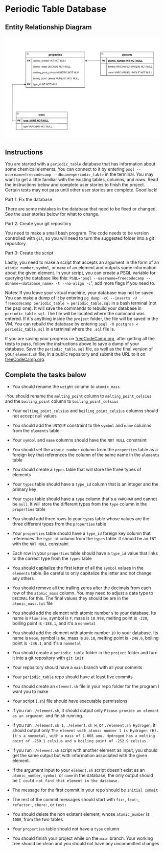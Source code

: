 # Periodic Table Database

## Entity Relationship Diagram

![alt text](image.png)

## Instructions

You are started with a `periodic_table` database that has information about some chemical elements. You can connect to it by entering `psql --username=freecodecamp --dbname=periodic_table` in the terminal. You may want to get a little familiar with the existing tables, columns, and rows. Read the instructions below and complete user stories to finish the project. Certain tests may not pass until other user stories are complete. Good luck!

Part 1: Fix the database

There are some mistakes in the database that need to be fixed or changed. See the user stories below for what to change.

Part 2: Create your git repository

You need to make a small bash program. The code needs to be version controlled with `git`, so you will need to turn the suggested folder into a git repository.

Part 3: Create the script

Lastly, you need to make a script that accepts an argument in the form of an `atomic number`, `symbol`, or `name` of an element and outputs some information about the given element. In your script, you can create a PSQL variable for querying the database like this: `PSQL="psql --username=freecodecamp --dbname=<database_name> -t --no-align -c`", add more flags if you need to.

Notes:
If you leave your virtual machine, your database may not be saved. You can make a dump of it by entering `pg_dump -cC --inserts -U freecodecamp periodic_table > periodic_table.sql` in a bash terminal (not the psql one). It will save the commands to rebuild your database in `periodic_table.sql`. The file will be located where the command was entered. If it's anything inside the `project` folder, the file will be saved in the VM. You can rebuild the database by entering `psql -U postgres < periodic_table.sql` in a terminal where the `.sql` file is.

If you are saving your progress on [freeCodeCamp.org](freecodecamp.org), after getting all the tests to pass, follow the instructions above to save a dump of your database. Save the `periodic_table.sql` file, as well as the final version of your `element.sh` file, in a public repository and submit the URL to it on [freeCodeCamp.org](freecodecamp.org).

## Complete the tasks below

- You should rename the `weight` column to `atomic_mass`

-You should rename the `melting_point` column to `melting_point_celsius` and the `boiling_point` column to `boiling_point_celsius`

- Your `melting_point_celsius` and `boiling_point_celsius` columns should not accept null values

- You should add the `UNIQUE` constraint to the `symbol` and `name` columns from the `elements` table

- Your `symbol` and `name` columns should have the `NOT NULL` constraint

- You should set the `atomic_number` column from the `properties` table as a foreign key that references the column of the same name in the `elements` table

- You should create a `types` table that will store the three types of elements

- Your `types` table should have a `type_id` column that is an integer and the primary key

- Your `types` table should have a `type` column that's a `VARCHAR` and cannot be `null`. It will store the different types from the `type` column in the `properties` table

- You should add three rows to your `types` table whose values are the three different types from the `properties` table

- Your `properties` table should have a `type_id` foreign key column that references the `type_id` column from the `types` table. It should be an `INT` with the `NOT NULL` constraint

- Each row in your `properties` table should have a `type_id` value that links to the correct type from the `types` table

- You should capitalize the first letter of all the `symbol` values in the `elements` table. Be careful to only capitalize the letter and not change any others

- You should remove all the trailing zeros after the decimals from each row of the `atomic_mass` column. You may need to adjust a data type to `DECIMAL` for this. The final values they should be are in the `atomic_mass.txt` file

- You should add the element with atomic number `9` to your database. Its name is `Fluorine`, symbol is `F`, mass is `18.998`, melting point is `-220`, boiling point is `-188.1`, and it's a `nonmetal`

- You should add the element with atomic number `10` to your database. Its name is `Neon`, symbol is `Ne`, mass is `20.18`, melting point is `-248.6`, boiling point is `-246.1`, and it's a `nonmetal`

- You should create a `periodic_table` folder in the `project` folder and turn it into a git repository with `git init`

- Your repository should have a `main` branch with all your commits

- Your `periodic_table` repo should have at least five commits

- You should create an `element.sh` file in your repo folder for the program I want you to make

- Your script (`.sh`) file should have executable permissions

- If you run `./element.sh`, it should output only `Please provide an element as an argument`. and finish running.

- If you run `./element.sh 1`, `./element.sh H`, or `./element.sh Hydrogen`, it should output only `The element with atomic number 1 is Hydrogen (H). It's a nonmetal, with a mass of 1.008 amu. Hydrogen has a melting point of -259.1 celsius and a boiling point of -252.9 celsius.`

- If you run `./element.sh` script with another element as input, you should get the same output but with information associated with the given element.

- If the argument input to your `element.sh` script doesn't exist as an `atomic_number`, `symbol`, or `name` in the database, the only output should be `I could not find that element in the database.`

- The message for the first commit in your repo should be `Initial commit`

- The rest of the commit messages should start with `fix:`, `feat:`, `refactor:`, `chore:`, or `test:`

- You should delete the non existent element, whose `atomic_number` is `1000`, from the two tables

- Your `properties` table should not have a `type` column

- You should finish your project while on the `main` branch. Your working tree should be clean and you should not have any uncommitted changes
